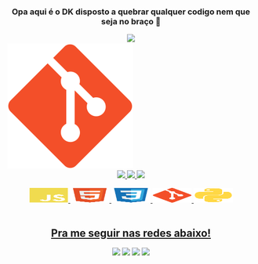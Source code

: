 <h3 align="center">Opa aqui é o DK disposto a quebrar qualquer codigo nem que seja no braço 🦾</h3>

<div align="center">
  <img height="200" src="https://media1.tenor.com/m/GOj9ZF_-ZOcAAAAC/cat.gif" />
</div>

<picture>
  <source media="(prefers-color-scheme: dark)" srcset="https://raw.githubusercontent.com/tobiasmeyhoefer/tobiasmeyhoefer/output/github-snake-dark.svg" />
  <source media="(prefers-color-scheme: light)" srcset="https://raw.githubusercontent.com/tobiasmeyhoefer/tobiasmeyhoefer/output/github-snake.svg" />
  <img alt="github-snake" src="https://raw.githubusercontent.com/devicons/devicon/ca28c779441053191ff11710fe24a9e6c23690d6/icons/git/git-plain.svg" />
</picture>

 <div align="center">
   <a href="https://github.com/Drackow1">
   <img height="120em" src="https://github-readme-stats.vercel.app/api?username=Drackow1&theme=tokyonight&show_icons=true&hide_border=true&count_private=true" />
   <img height="120em" src="https://github-readme-streak-stats.herokuapp.com/?user=Drackow1&theme=tokyonight&hide_border=true" />
    <img height="120em" src="https://github-readme-stats.vercel.app/api/top-langs/?username=Drackow1&theme=tokyonight&show_icons=true&hide_border=true&layout=compact" />
</div>
    
<div align="center"><br>
  <img alt="Js" height="30" width="80" src="https://raw.githubusercontent.com/devicons/devicon/master/icons/javascript/javascript-plain.svg">
  <img alt="HTML" height="30" width="80" src="https://raw.githubusercontent.com/devicons/devicon/master/icons/html5/html5-original.svg">
  <img alt="CSS" height="30" width="80" src="https://raw.githubusercontent.com/devicons/devicon/master/icons/css3/css3-original.svg">
  <img  alt="GIT" height="30" width="80" top: 10px;
src="https://raw.githubusercontent.com/devicons/devicon/ca28c779441053191ff11710fe24a9e6c23690d6/icons/git/git-original.svg">
  <img alt="PYTHON" height="30" width="80"
src="https://raw.githubusercontent.com/devicons/devicon/ca28c779441053191ff11710fe24a9e6c23690d6/icons/python/python-plain.svg">
</div>
 
<br>
 
<h2 align="center"><strong>Pra me seguir nas redes abaixo!</strong></h2>
 
<div align="center"> 
  <a href="https://www.youtube.com/@DrakoFlest" target="_blank"><img src="https://img.shields.io/badge/YouTube-FF0000?style=for-the-badge&logo=youtube&logoColor=white" target="_blank"></a>
  <a href="https://instagram.com/victorluizx" target="_blank"><img src="https://img.shields.io/badge/-Instagram-%23E4405F?style=for-the-badge&logo=instagram&logoColor=white" target="_blank"></a>
  <a href = "mailto:avictor0.2@gmail.com"><img src="https://img.shields.io/badge/-Gmail-%23333?style=for-the-badge&logo=gmail&logoColor=white" target="_blank"></a>
  <a href="https://www.linkedin.com/in/victorluizx" target="_blank"><img src="https://img.shields.io/badge/-LinkedIn-%230077B5?style=for-the-badge&logo=linkedin&logoColor=white" target="_blank"></a>
</div>

